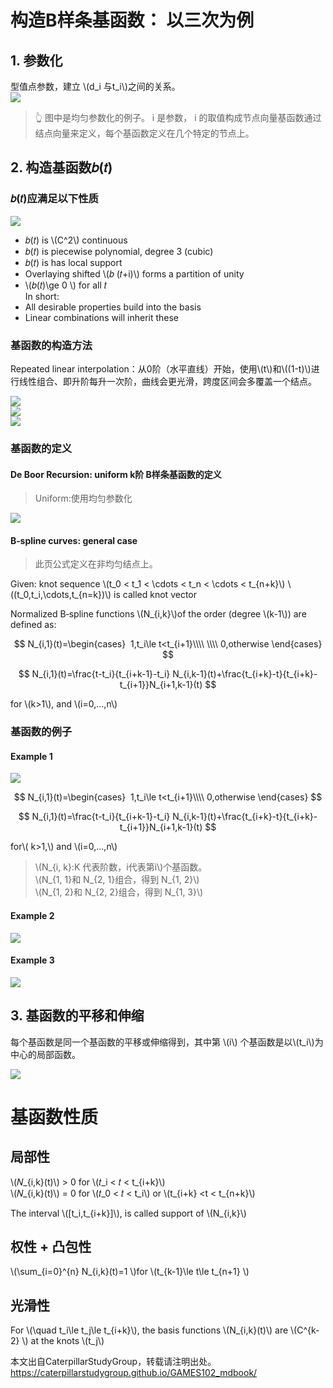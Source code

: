 # 构造B样条基函数： 以三次为例      

## 1. 参数化

型值点参数，建立 \\(d_i 与t_i\\)之间的关系。    
![](../assets/曲线6.png)
> &#x1F446; 图中是均匀参数化的例子。 i 是参数， i 的取值构成节点向量基函数通过结点向量来定义，每个基函数定义在几个特定的节点上。    

## 2. 构造基函数𝑏(𝑡)

### 𝑏(𝑡)应满足以下性质

![](../assets/曲线5.png)  
- 𝑏(𝑡) is \\(C^2\\) continuous    
- 𝑏(𝑡) is piecewise polynomial, degree 3 (cubic)   
- 𝑏(𝑡) is has local support   
- Overlaying shifted \\(𝑏 (𝑡+i)\\) forms a partition of unity   
- \\(𝑏(𝑡)\ge 0 \\) for all 𝑡      
In short:   
- All desirable properties build into the basis   
- Linear combinations will inherit these  

### 基函数的构造方法

Repeated linear interpolation：从0阶（水平直线）开始，使用\\(t\\)和\\((1-t)\\)进行线性组合、即升阶每升一次阶，曲线会更光滑，跨度区间会多覆盖一个结点。    

![](../assets/曲线7.png)  
![](../assets/曲线8.png)  
![](../assets/曲线9.png)  

### 基函数的定义

#### De Boor Recursion: uniform k阶 B样条基函数的定义

> Uniform:使用均匀参数化     

![](../assets/曲线10.png)  


#### B‐spline curves: general case

> 此页公式定义在非均匀结点上。      

Given: knot sequence \\(t_0 < t_1 < \cdots < t_n < \cdots < t_{n+k}\\)
\\((t_0,t_i,\cdots,t_{n=k})\\) is called knot vector   

Normalized B‐spline functions \\(N_{i,k}\\)of the order (degree \\(k-1\\)) are defined as:   

$$
N_{i,1}(t)=\begin{cases}
 1,t_i\le t<t_{i+1}\\\\
\\\\
0,otherwise
\end{cases}
$$


$$
N_{i,1}(t)=\frac{t-t_i}{t_{i+k-1}-t_i} N_{i,k-1}(t)+\frac{t_{i+k}-t}{t_{i+k}-t_{i+1}}N_{i+1,k-1}(t)
$$

for  \\(k>1\\), and \\(i=0,...,n\\)   

### 基函数的例子

#### Example 1

![](../assets/曲线11.png)    

$$
N_{i,1}(t)=\begin{cases}
 1,t_i\le t<t_{i+1}\\\\
0,otherwise
\end{cases}
$$

$$
N_{i,1}(t)=\frac{t-t_i}{t_{i+k-1}-t_i} N_{i,k-1}(t)+\frac{t_{i+k}-t}{t_{i+k}-t_{i+1}}N_{i+1,k-1}(t)
$$

for\\( k>1,\\) and \\(i=0,...,n\\)

> \\(N_{i, k}:K 代表阶数，i代表第i\\)个基函数。    
\\(N_{1, 1}和 N_{2, 1}组合，得到 N_{1, 2}\\)    
\\(N_{1, 2}和 N_{2, 2}组合，得到 N_{1, 3}\\)     

#### Example  2

![](../assets/曲线12.png)  

#### Example  3

![](../assets/曲线13.png)  

## 3. 基函数的平移和伸缩

每个基函数是同一个基函数的平移或伸缩得到，其中第 \\(i\\) 个基函数是以\\(t_i\\)为中心的局部函数。    

![](../assets/曲线25.PNG)  


# 基函数性质   

## 局部性

\\(𝑁_{i,k}(t)\\) > 0 for \\(𝑡_i < 𝑡 < t_{i+k}\\)    
\\(𝑁_{i,k}(t)\\) = 0 for \\(𝑡_0 < 𝑡 < t_i\\) or \\(t_{i+k} <t < t_{n+k}\\)    

The interval \\([t_i,t_{i+k}]\\), is called support of \\(N_{i,k}\\)      

## 权性 + 凸包性

\\(\sum_{i=0}^{n} N_{i,k}(t)=1 \\)for \\(t_{k-1}\le t\le t_{n+1} \\)     

## 光滑性

For \\(\quad t_i\le t_j\le t_{i+k}\\), the basis functions  \\(N_{i,k}(t)\\) are \\(C^{k-2} \\) at the knots \\(t_j\\)      

本文出自CaterpillarStudyGroup，转载请注明出处。
https://caterpillarstudygroup.github.io/GAMES102_mdbook/

